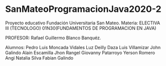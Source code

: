 # SanMateoProgramacionJava2020-2

Proyecto educativo Fundación Universitaria San Mateo.
Materia: ELECTIVA III (TECNOLOGO) 01N30(FUNDAMENTOS DE PROGRAMACION EN JAVA)

PROFESOR: Rafael Guillermo Blanco Banquéz.

Alumnos:
Pedro Luis Moncada Vidales
Luz Deilly Daza
Luis Villamizar
John Galindo
Alain Escamilla
Jhon Rangel
Giovanny Patarroyo
Yerson Romero
Angi Natalia Silva
Fabian Galindo
